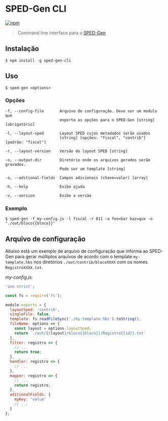 # SPED-Gen CLI

[![npm](https://img.shields.io/npm/v/sped-gen-cli.svg)](https://www.npmjs.com/package/sped-gen-cli)

> Command line interface para o [SPED-Gen](https://github.com/elvisgs/sped-gen)

## Instalação

```shell
$ npm install -g sped-gen-cli
```

## Uso
```shell
$ sped-gen <options>
```

### Opções
```
-f, --config-file       Arquivo de configuração. Deve ser um modulo que
                        exporta as opções para o SPED-Gen [string] [obrigatório]

-l, --layout-sped       Layout SPED cujos metadados serão usados
                        [string] [opções: "fiscal", "contrib"] [padrão: "fiscal"]

-r, --layout-version    Versão do layout SPED [string]

-o, --output-dir        Diretório onde os arquivos gerados serão gravados.
                        Pode ser um template [string]

-a, --aditional-fields  Campos adicionais (chave=valor) [array]

-h, --help              Exibe ajuda

-v, --version           Exibe a versão
```

### Exemplo
```shell
$ sped-gen -f my-config.js -l fiscal -r 011 -a foo=bar baz=qux -o "./out/bloco{{bloco}}"
```

## Arquivo de configuração
Abaixo está um exemplo de arquivo de configuração que informa ao SPED-Gen para gerar múltiplos arquivos de acordo com o template `my-template.hbs` nos diretórios `./out/contrib/blocoXXXX` com os nomes `RegistroXXXX.txt`.

*my-config.js:*

```javascript
'use strict';

const fs = require('fs');

module.exports = {
  layoutSped: 'contrib',
  singleFile: false,
  template: fs.readFileSync('./my-template.hbs').toString(),
  fileName: options => {
    const layout = options.layoutSped;
    return `./out/${layout}/bloco{{bloco}}/Registro{{id}}.txt`
  },
  filter: registro => {
    // ...
    return true;
  },
  handler: registro => {
    // ...
  },
  mapper: registro => {
    // ...
    return registro;
  },
  aditionalFields: {
    myKey: "value"
    // ...
  }
};
```